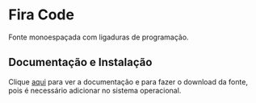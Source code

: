 # Fira Code

Fonte monoespaçada com ligaduras de programação.

## Documentação e Instalação

Clique [aqui](https://github.com/tonsky/FiraCode) para ver a documentação e para fazer o download da fonte, pois é necessário adicionar no sistema operacional.
